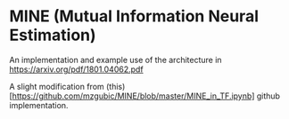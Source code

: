 # MINE (Mutual Information Neural Estimation)

An implementation and example use of the architecture in https://arxiv.org/pdf/1801.04062.pdf

A slight modification from (this)[https://github.com/mzgubic/MINE/blob/master/MINE_in_TF.ipynb] github implementation.
